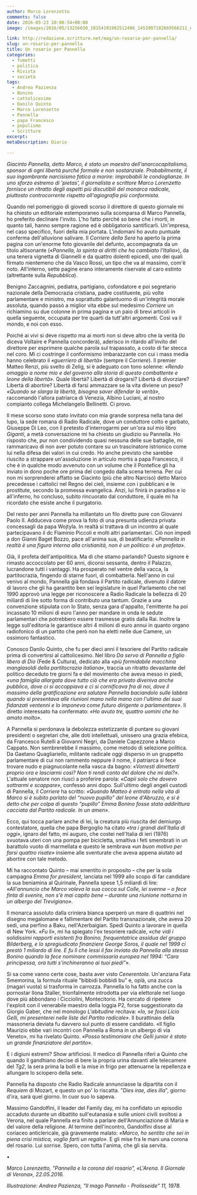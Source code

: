 ```yaml
---
author: Marco Lorenzetto
comments: false
date: 2016-05-23 10:00:54+00:00
image: /images/2016/05/13256030_10154191902512486_1451987182669566211_n-452x381.jpg

link: http://redazione.scritture.net/mag/un-rosario-per-pannella/
slug: un-rosario-per-pannella
title: Un rosario per Pannella
categories:
  - fumetti
  - politica
  - Rivista
  - società
tags:
  - Andrea Pazienza
  - Bonino
  - cattolicesimo
  - Danilo Quinto
  - Marco Lorenzetto
  - Pannella
  - papa Francesco
  - populismo
  - Scritture
excerpt:
metaDescription: Diario

---
```


_Giacinto Pannella, detto Marco, è stato un maestro dell'anarcocapitalismo, sponsor di ogni libertà purché formale e non sostanziale. Probabilmente, il suo ingombrante narcisismo fatica a morire: improbabili le condoglianze. In uno sforzo estremo di 'pietas', il giornalista e scrittore Marco Lorenzetto fornisce un ritratto degli aspetti più discutibili del monarca radicale, piuttosto controcorrente rispetto all'agiografia più conformista._

Quando nel pomeriggio di giovedì scorso il direttore di questo giornale mi ha chiesto un editoriale estemporaneo sulla scomparsa di Marco Pannella, ho preferito declinare l'invito. L'ho fatto perché so bene che i morti, in quanto tali, hanno sempre ragione ed è obbligatorio santificarli. Un'impresa, nel caso specifico, fuori della mia portata. L'indomani ho avuto puntuale conferma dell'alluvione salivare. Il _Corriere della Sera_ ha aperto la prima pagina con un'enorme foto giovanile del defunto, accompagnata da un titolo altisonante (_«Pannella, la spinta ai diritti che ha cambiato l'Italia»_), da una tenera vignetta di Giannelli e da quattro dolenti epicedi, uno dei quali firmato nientemeno che da Vasco Rossi, un tipo che va al massimo, com'è noto. All'interno, sette pagine erano interamente riservate al caro estinto (altrettante sulla _Repubblica_).

Benigno Zaccagnini, pediatra, partigiano, cofondatore e poi segretario nazionale della Democrazia cristiana, padre costituente, più volte parlamentare e ministro, ma soprattutto galantuomo di un'integrità morale assoluta, quando passò a miglior vita ebbe sul medesimo _Corriere_ un richiamino su due colonne in prima pagina e un paio di brevi articoli in quella seguente, occupata per tre quarti da tutt'altri argomenti. Così va il mondo, e noi con esso.

Poiché ai vivi si deve rispetto ma ai morti non si deve altro che la verità (lo diceva Voltaire e Pannella concorderà), aderisco in ritardo all'invito del direttore per esprimere qualche parola sul trapassato, a costo di far stecca nel coro. Mi ci costringe il conformismo imbarazzante con cui i mass media hanno celebrato il _«guerriero di libertà»_ (sempre il _Corriere_). Il premier Matteo Renzi, più svelto di Zelig, si è adeguato con tono solenne: _«Rendo omaggio a nome mio e del governo alla storia di questo combattente e leone della libertà»_. Quale libertà? Libertà di drogarsi? Libertà di divorziare? Libertà di abortire? Libertà di farsi ammazzare se la vita diviene un peso? _«Quando se slarga la libertà, bisogna saver difendar la verità»_, raccomandò l'allora patriarca di Venezia, Albino Luciani, al nostro compianto collega Michelangelo Bellinetti. Ci provo.

Il mese scorso sono stato invitato con mia grande sorpresa nella tana del lupo, la sede romana di Radio Radicale, dove un conduttore colto e garbato, Giuseppe Di Leo, con il pretesto d'interrogarmi per un'ora sul mio libro _Giganti_, a metà conversazione mi ha chiesto un giudizio su Pannella. Ho risposto che, pur non condividendo quasi nessuna delle sue battaglie, mi rammaricavo di non aver potuto contare su un trascinatore istrionico come lui nella difesa dei valori in cui credo. Ho anche previsto che sarebbe riuscito a strappare un'assoluzione in articulo mortis a papa Francesco, il che è in qualche modo avvenuto con un volume che il Pontefice gli ha inviato in dono poche ore prima del congedo dalla scena terrena. Per cui non mi sorprenderei affatto se Giacinto (più che altro Narciso) detto Marco precedesse i cattolici nel Regno dei cieli, insieme con i pubblicani e le prostitute, secondo la promessa evangelica. Anzi, lui finirà in paradiso e io all'inferno, ho concluso, subito rincuorato dal conduttore, il quale mi ha ricordato che esiste anche il purgatorio.

Del resto per anni Pannella ha millantato un filo diretto pure con Giovanni Paolo II. Adduceva come prova la foto di una presunta udienza privata concessagli da papa Wojtyla. In realtà si trattava di un incontro al quale partecipavano il dc Flaminio Piccoli e molti altri parlamentari. Ciò non impedì a don Gianni Baget Bozzo, pace all'anima sua, di beatificarlo: «_Pannella in realtà è una figura interna alla cristianità, non è un politico: è un profeta_».

Già, il profeta dell'antipolitica. Ma di che stiamo parlando? Questo signore è rimasto accoccolato per 60 anni, diconsi sessanta, dentro il Palazzo, lucrandone tutti i vantaggi. Ha prosperato nel ventre della vacca, la partitocrazia, fingendo di starne fuori, di combatterla. Nell'anno in cui venivo al mondo, Pannella già fondava il Partito radicale, divenuto il datore di lavoro che gli ha garantito ben sei legislature in quel Parlamento che nel 1990 approvò una legge per riconoscere a Radio Radicale la bellezza di 20 miliardi di lire sotto forma di contributo una tantum. Grazie a una convenzione stipulata con lo Stato, senza gara d'appalto, l'emittente ha poi incassato 10 milioni di euro l'anno per mandare in onda le sedute parlamentari che potrebbero essere trasmesse gratis dalla Rai. Inoltre la legge sull'editoria le garantisce altri 4 milioni di euro annui in quanto organo radiofonico di un partito che però non ha eletti nelle due Camere, un ossimoro fantastico.

Conosco Danilo Quinto, che fu per dieci anni il tesoriere del Partito radicale prima di convertirsi al cattolicesimo. Nel libro _Da servo di Pannella a figlio libero di Dio_ (Fede & Cultura), dedicato alla _«più formidabile macchina mangiasoldi della partitocrazia italiana»_, traccia un ritratto devastante del politico deceduto tre giorni fa e del movimento che aveva messo in piedi, _«una famiglia allargata dove tutto ciò che era privato diveniva anche pubblico, dove ci si accoppiava e ci si cornificava fra di noi, dove il massimo della gratificazione era salutare Pannella baciandolo sulle labbra quando si presentava alle riunioni mano nella mano con l'ultimo dei suoi fidanzati ventenni e lo imponeva come futuro dirigente o parlamentare»_. Il diretto interessato ha confermato: _«Ho avuto tre, quattro uomini che ho amato molto»_.

A Pannella si perdonava la debolezza estetizzante di puntare su giovani presidenti o segretari che, alle doti intellettuali, unissero una grazia efebica, da Francesco Rutelli a Giovanni Negri, da Daniele Capezzone a Marco Cappato. Non sembrerebbe il massimo, come metodo di selezione politica. Da Gaetano Quagliariello, militante radicale oggi disperso in un gruppetto parlamentare di cui non rammento neppure il nome, il patriarca si fece trovare nudo e piagnucolante nella vasca da bagno: _«Vorresti dimetterti proprio ora e lasciarmi così? Non ti rendi conto del dolore che mi dai?»_. L'attuale senatore non riuscì a proferire parola: _«Capii solo che dovevo sottrarmi e scappare»_, confessò anni dopo. Sull'ultimo degli angeli custodi di Pannella, il _Corriere_ ha scritto: _«Quando Matteo è entrato nella vita di Marco si è subito parlato del “nuovo pupillo” del leone d'Abruzzo, e si è detto che per colpa di questo “pupillo” Emma Bonino fosse stata addirittura cacciata dal Partito radicale. In un amen»_.

Ecco, qui tocca parlare anche di lei, la creatura più riuscita del demiurgo contestatore, quella che papa Bergoglio ha citato _«tra i grandi dell'Italia di oggi»_, ignaro del fatto, mi auguro, che costei nell'Italia di ieri (1976) svuotava uteri con una pompa per bicicletta, smaltiva i feti smembrati in un barattolo vuoto di marmellata e questo le sembrava _«un buon motivo per farsi quattro risate»_ insieme alle sventurate che aveva appena aiutato ad abortire con tale metodo.

Mi ha raccontato Quinto – mai smentito in proposito – che per la sola campagna _Emma for president_, lanciata nel 1999 allo scopo di far candidare la sua beniamina al Quirinale, Pannella spese 1,5 miliardi di lire: _«All'annuncio che Marco voleva la sua cocca sul Colle, lei svenne – o fece finta di svenire, non s'è mai capito bene – durante una riunione notturna in un albergo del Trevigiano»_.

Il monarca assoluto dalla criniera bianca sperperò un mare di quattrini nel disegno megalomane e fallimentare del Partito transnazionale, che aveva 20 sedi, una perfino a Baku, nell'Azerbaigian. Spedì Quinto a lavorare in quella di New York. _«Fu lì»_, mi ha spiegato l'ex tesoriere radicale, «_che vidi i solidissimi rapporti esistenti fra Bonino, frequentatrice assidua del gruppo Bilderberg, e lo spregiudicato finanziere George Soros, il quale nel 1999 ci prestò 1 miliardo di lire. E fu lì che lessi il fax inviato da Pannella alla stessa Bonino quando la fece nominare commissaria europea nel 1994: “Cara principessa, ora tutti s'inchineranno ai tuoi piedi”_».

Si sa come vanno certe cose, basta aver visto _Cenerentola_. Un'anziana Fata Smemorina, la formula rituale "bibbidi bobbidi bu" e, oplà, una zucca (magari vuota) si trasforma in carrozza. Pannella lo ha fatto anche con la pornostar Ilona Staller, trionfalmente introdotta per via elettorale nel luogo dove più abbondano i Cicciolini, Montecitorio. Ha cercato di ripetere l'exploit con il venerabile maestro della loggia P2, forse suggestionato da Giorgio Gaber, che nel monologo _L'abitudine_ recitava: _«Io, se fossi Licio Gelli, mi presenterei nelle liste del Partito radicale»_. Il burattinaio della massoneria deviata fu davvero sul punto di essere candidato. «Il figlio Maurizio ebbe vari incontri con Pannella a Roma in un albergo di via Veneto», mi ha rivelato Quinto. _«Posso testimoniare che Gelli junior è stato un grande finanziatore del partito»_.

E i digiuni estremi? Show artificiosi. Il medico di Pannella riferì a Quinto che quando il gandhiano decise di bere la propria urina davanti alle telecamere del _Tg2_, la sera prima la bollì e la mise in frigo per attenuarne la repellenza e allungare lo sciopero della sete.

Pannella ha disposto che Radio Radicale annunciasse la dipartita con il _Requiem_ di Mozart, e questo un po' lo riscatta. "_Dies irae, dies illa_", giorno d'ira, sarà quel giorno. In cuor suo lo sapeva.

Massimo Gandolfini, il leader del Family day, mi ha confidato un episodio accaduto durante un dibattito sull'eutanasia e sulle unioni civili svoltosi a Verona, nel quale Pannella era finito a parlare dell'Annunciazione di Maria e del valore della religione. Al termine dell'incontro, Gandolfini disse al coriaceo anticlericale, già gravemente malato: _«Marco, ho sentito che sei in piena crisi mistica, voglio farti un regalo»_. E gli mise fra le mani una corona del rosario. Lui sorrise. Spero, con tutta l'anima, che gli sia servita.

•

_Marco Lorenzetto, "Pannella e la corona del rosario", «L'Arena. Il Giornale di Verona», 22.05.2016._

_Illustrazione: Andrea Pazienza, "Il mago Pannello - Prolisseide" 11, 1978._
